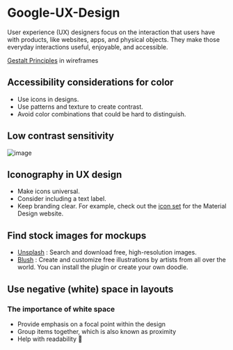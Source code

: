# Google-UX-Design
User experience (UX) designers focus on the interaction that users have with products, like websites, apps, and physical objects. They make those everyday interactions useful, enjoyable, and accessible.


[Gestalt Principles](https://www.superside.com/blog/gestalt-principles-of-design) in wireframes

## Accessibility considerations for color
- Use icons in designs.
- Use patterns and texture to create contrast.
- Avoid color combinations that could be hard to distinguish.

## Low contrast sensitivity
![image](https://github.com/Shodydosh/Google-UX-Design/assets/87895460/5a28b415-9d2d-42aa-8a58-5adf24ab2f03)

## Iconography in UX design
- Make icons universal. 
- Consider including a text label.
- Keep branding clear. For example, check out the [icon set](https://fonts.google.com/icons) for the Material Design website.
## Find stock images for mockups
- [Unsplash](https://unsplash.com/) : Search and download free, high-resolution images.
- [Blush](https://blush.design/) : Create and customize free illustrations by artists from all over the world. You can install the plugin or create your own doodle.
## Use negative (white) space in layouts
### The importance of white space
- Provide emphasis on a focal point within the design
- Group items together, which is also known as proximity
- Help with readability

